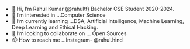 - 👋 Hi, I’m Rahul Kumar (@rahultf)
 Bachelor CSE Student 2020-2024.
- 👀 I’m interested in ...Computer Science
- 🌱 I’m currently learning ...DSA, Artificial Intelligence, Machine Learning, Deep Learning and Ethical Hacking.
- 💞️ I’m looking to collaborate on ... Open Sources
- 📫 How to reach me ...Instagram- @rahul.hind

<!---
rahultf/rahultf is a ✨ special ✨ repository because its `README.md` (this file) appears on your GitHub profile.
You can click the Preview link to take a look at your changes.
--->
